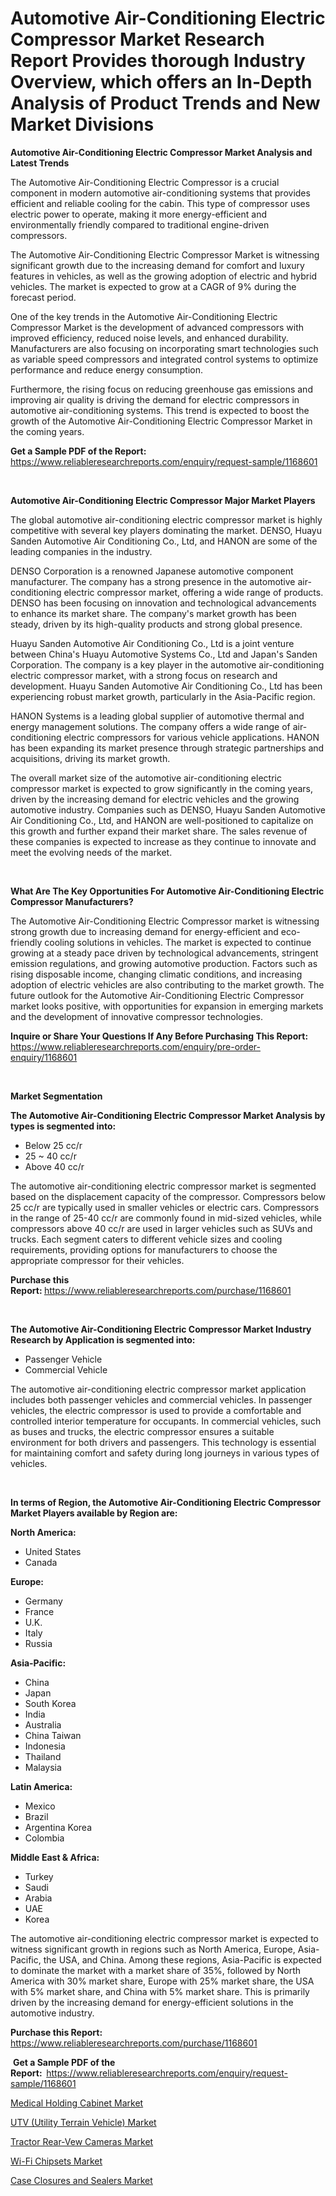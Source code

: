 <p><h1>Automotive Air-Conditioning Electric Compressor Market Research Report Provides thorough Industry Overview, which offers an In-Depth Analysis of Product Trends and New Market Divisions</h1></p><p><strong>Automotive Air-Conditioning Electric Compressor Market Analysis and Latest Trends</strong></p>
<p><p>The Automotive Air-Conditioning Electric Compressor is a crucial component in modern automotive air-conditioning systems that provides efficient and reliable cooling for the cabin. This type of compressor uses electric power to operate, making it more energy-efficient and environmentally friendly compared to traditional engine-driven compressors.</p><p>The Automotive Air-Conditioning Electric Compressor Market is witnessing significant growth due to the increasing demand for comfort and luxury features in vehicles, as well as the growing adoption of electric and hybrid vehicles. The market is expected to grow at a CAGR of 9% during the forecast period.</p><p>One of the key trends in the Automotive Air-Conditioning Electric Compressor Market is the development of advanced compressors with improved efficiency, reduced noise levels, and enhanced durability. Manufacturers are also focusing on incorporating smart technologies such as variable speed compressors and integrated control systems to optimize performance and reduce energy consumption.</p><p>Furthermore, the rising focus on reducing greenhouse gas emissions and improving air quality is driving the demand for electric compressors in automotive air-conditioning systems. This trend is expected to boost the growth of the Automotive Air-Conditioning Electric Compressor Market in the coming years.</p></p>
<p><strong>Get a Sample PDF of the Report:&nbsp;</strong> <a href="https://www.reliableresearchreports.com/enquiry/request-sample/1168601">https://www.reliableresearchreports.com/enquiry/request-sample/1168601</a></p>
<p>&nbsp;</p>
<p><strong>Automotive Air-Conditioning Electric Compressor Major Market Players</strong></p>
<p><p>The global automotive air-conditioning electric compressor market is highly competitive with several key players dominating the market. DENSO, Huayu Sanden Automotive Air Conditioning Co., Ltd, and HANON are some of the leading companies in the industry.</p><p>DENSO Corporation is a renowned Japanese automotive component manufacturer. The company has a strong presence in the automotive air-conditioning electric compressor market, offering a wide range of products. DENSO has been focusing on innovation and technological advancements to enhance its market share. The company's market growth has been steady, driven by its high-quality products and strong global presence.</p><p>Huayu Sanden Automotive Air Conditioning Co., Ltd is a joint venture between China's Huayu Automotive Systems Co., Ltd and Japan's Sanden Corporation. The company is a key player in the automotive air-conditioning electric compressor market, with a strong focus on research and development. Huayu Sanden Automotive Air Conditioning Co., Ltd has been experiencing robust market growth, particularly in the Asia-Pacific region.</p><p>HANON Systems is a leading global supplier of automotive thermal and energy management solutions. The company offers a wide range of air-conditioning electric compressors for various vehicle applications. HANON has been expanding its market presence through strategic partnerships and acquisitions, driving its market growth.</p><p>The overall market size of the automotive air-conditioning electric compressor market is expected to grow significantly in the coming years, driven by the increasing demand for electric vehicles and the growing automotive industry. Companies such as DENSO, Huayu Sanden Automotive Air Conditioning Co., Ltd, and HANON are well-positioned to capitalize on this growth and further expand their market share. The sales revenue of these companies is expected to increase as they continue to innovate and meet the evolving needs of the market.</p></p>
<p>&nbsp;</p>
<p><strong>What Are The Key Opportunities For Automotive Air-Conditioning Electric Compressor Manufacturers?</strong></p>
<p><p>The Automotive Air-Conditioning Electric Compressor market is witnessing strong growth due to increasing demand for energy-efficient and eco-friendly cooling solutions in vehicles. The market is expected to continue growing at a steady pace driven by technological advancements, stringent emission regulations, and growing automotive production. Factors such as rising disposable income, changing climatic conditions, and increasing adoption of electric vehicles are also contributing to the market growth. The future outlook for the Automotive Air-Conditioning Electric Compressor market looks positive, with opportunities for expansion in emerging markets and the development of innovative compressor technologies.</p></p>
<p><strong>Inquire or Share Your Questions If Any Before Purchasing This Report:</strong> <a href="https://www.reliableresearchreports.com/enquiry/pre-order-enquiry/1168601">https://www.reliableresearchreports.com/enquiry/pre-order-enquiry/1168601</a></p>
<p>&nbsp;</p>
<p><strong>Market Segmentation</strong></p>
<p><strong>The Automotive Air-Conditioning Electric Compressor Market Analysis by types is segmented into:</strong></p>
<p><ul><li>Below 25 cc/r</li><li>25 ~ 40 cc/r</li><li>Above 40 cc/r</li></ul></p>
<p><p>The automotive air-conditioning electric compressor market is segmented based on the displacement capacity of the compressor. Compressors below 25 cc/r are typically used in smaller vehicles or electric cars. Compressors in the range of 25-40 cc/r are commonly found in mid-sized vehicles, while compressors above 40 cc/r are used in larger vehicles such as SUVs and trucks. Each segment caters to different vehicle sizes and cooling requirements, providing options for manufacturers to choose the appropriate compressor for their vehicles.</p></p>
<p><strong>Purchase this Report:&nbsp;</strong><a href="https://www.reliableresearchreports.com/purchase/1168601">https://www.reliableresearchreports.com/purchase/1168601</a></p>
<p>&nbsp;</p>
<p><strong>The Automotive Air-Conditioning Electric Compressor Market Industry Research by Application is segmented into:</strong></p>
<p><ul><li>Passenger Vehicle</li><li>Commercial Vehicle</li></ul></p>
<p><p>The automotive air-conditioning electric compressor market application includes both passenger vehicles and commercial vehicles. In passenger vehicles, the electric compressor is used to provide a comfortable and controlled interior temperature for occupants. In commercial vehicles, such as buses and trucks, the electric compressor ensures a suitable environment for both drivers and passengers. This technology is essential for maintaining comfort and safety during long journeys in various types of vehicles.</p></p>
<p>&nbsp;</p>
<p><strong>In terms of Region, the Automotive Air-Conditioning Electric Compressor Market Players available by Region are:</strong></p>
<p>
    <p> <strong> North America: </strong>
        <ul>
            <li>United States</li>
            <li>Canada</li>
        </ul>
        </p> 
    <p> <strong> Europe: </strong>
        <ul>
            <li>Germany</li>
            <li>France</li>
            <li>U.K.</li>
            <li>Italy</li>
            <li>Russia</li>
        </ul>
        </p> 
    <p> <strong> Asia-Pacific: </strong>
        <ul>
            <li>China</li>
            <li>Japan</li>
            <li>South Korea</li>
            <li>India</li>
            <li>Australia</li>
            <li>China Taiwan</li>
            <li>Indonesia</li>
            <li>Thailand</li>
            <li>Malaysia</li>
        </ul>
        </p> 
    <p> <strong> Latin America: </strong>
        <ul>
            <li>Mexico</li>
            <li>Brazil</li>
            <li>Argentina Korea</li>
            <li>Colombia</li>
        </ul>
        </p> 
    <p> <strong> Middle East & Africa: </strong>
        <ul>
            <li>Turkey</li>
            <li>Saudi</li>
            <li>Arabia</li>
            <li>UAE</li>
            <li>Korea</li>
        </ul>
    </p>
    </p>
<p><p>The automotive air-conditioning electric compressor market is expected to witness significant growth in regions such as North America, Europe, Asia-Pacific, the USA, and China. Among these regions, Asia-Pacific is expected to dominate the market with a market share of 35%, followed by North America with 30% market share, Europe with 25% market share, the USA with 5% market share, and China with 5% market share. This is primarily driven by the increasing demand for energy-efficient solutions in the automotive industry.</p></p>
<p><strong>Purchase this Report: </strong><a href="https://www.reliableresearchreports.com/purchase/1168601">https://www.reliableresearchreports.com/purchase/1168601</a></p>
<p>&nbsp;<strong>Get a Sample PDF of the Report:&nbsp;&nbsp;</strong><a href="https://www.reliableresearchreports.com/enquiry/request-sample/1168601">https://www.reliableresearchreports.com/enquiry/request-sample/1168601</a></p>
<p><strong></strong></p>
<p><p><a href="https://funky-papaya-cf4.notion.site/Medical-Holding-Cabinet-Market-Offers-Provide-Insightful-Data-for-the-Time-Period-from-2024-to-2031--d47dc5739db3436396b5328f6c4ca7d6">Medical Holding Cabinet Market</a></p><p><a href="https://view.publitas.com/reportprime-1/utv-utility-terrain-vehicle-market-research-report-unlocks-analysis-on-the-market-financial-status-market-size-and-market-revenue-upto-2031/">UTV (Utility Terrain Vehicle) Market</a></p><p><a href="https://sore-arch-6db.notion.site/Tractor-Rear-Vew-Cameras-Market-Provides-Detailed-Segmentation-of-this-Market-based-on-Type-Applica-0351b0a7813742f19f0977233b406058">Tractor Rear-Vew Cameras Market</a></p><p><a href="https://view.publitas.com/reportprime-1/wi-fi-chipsets-market-size-share-trends-analysis-report-by-application-regional-outlook-competitive-strategies-and-segment-forecasts-2024-2031/">Wi-Fi Chipsets Market</a></p><p><a href="https://confirmed-shield-e13.notion.site/Case-Closures-and-Sealers-Market-Size-Growth-Outlook-from-2024-to-2031-projecting-at-Market-s-Tren-c7e5f4e8a7074f63ad02d372293415c1">Case Closures and Sealers Market</a></p></p>
